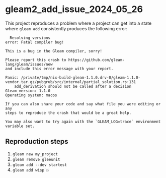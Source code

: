 # gleam2_add_issue_2024_05_26

This project reproduces a problem where a project can get into a state where `gleam add` consistently produces the following error:

```
  Resolving versions
error: Fatal compiler bug!

This is a bug in the Gleam compiler, sorry!

Please report this crash to https://github.com/gleam-lang/gleam/issues/new
and include this error message with your report.

Panic: /private/tmp/nix-build-gleam-1.1.0.drv-0/gleam-1.1.0-vendor.tar.gz/pubgrub/src/internal/partial_solution.rs:131
	add_derivation should not be called after a decision
Gleam version: 1.1.0
Operating system: macos

If you can also share your code and say what file you were editing or any
steps to reproduce the crash that would be a great help.

You may also want to try again with the `GLEAM_LOG=trace` environment
variable set.
```

## Reproduction steps

1. `gleam new my_project`
1. `gleam remove gleeunit`
1. `gleam add --dev startest`
1. `gleam add wisp` 💥
